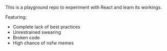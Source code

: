 This is a playground repo to experiment with React and learn its workings.

Featuring:
* Complete lack of best practices
* Unrestrained swearing
* Broken code
* High chance of nsfw memes

